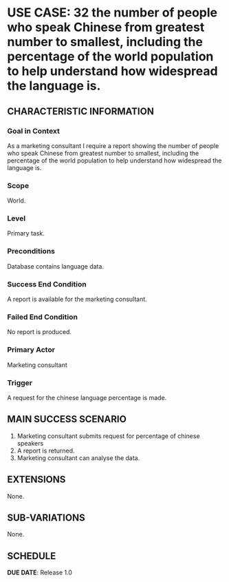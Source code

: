 # USE CASE: 32 the number of people who speak Chinese from greatest number to smallest, including the percentage of the world population to help understand how widespread the language is.
## CHARACTERISTIC INFORMATION

### Goal in Context

As a marketing consultant I require a report showing the number of people who speak Chinese from greatest number to smallest, including the percentage of the world population to help understand how widespread the language is.
### Scope

World.

### Level

Primary task.

### Preconditions

Database contains language data.

### Success End Condition

A report is available for the marketing consultant.

### Failed End Condition

No report is produced.

### Primary Actor

Marketing consultant

### Trigger

A request for the chinese language percentage is made.

## MAIN SUCCESS SCENARIO

1. Marketing consultant submits request for percentage of chinese speakers
2. A report is returned.
3. Marketing consultant can analyse the data.

## EXTENSIONS

None.

## SUB-VARIATIONS

None.

## SCHEDULE

**DUE DATE**: Release 1.0
